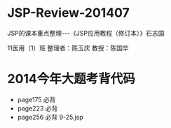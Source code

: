 JSP-Review-201407
=================

JSP的课本重点整理---《JSP应用教程（修订本）》石志国

11医用（1）班 整理者：陈玉庆 教授：陈国华

# 2014今年大题考背代码
+ page175 必背
+ page223 必背
+ page256 必背 9-25.jsp
